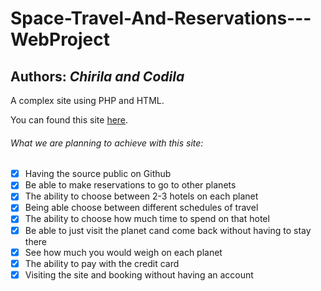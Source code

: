 # Space-Travel-And-Reservations---WebProject

## Authors: *Chirila and Codila*

A complex site using PHP and HTML.


You can found this site [here](http://wait.com/).


###### What we are planning to achieve with this site:
- [x] Having the source public on Github
- [x] Be able to make reservations to go to other planets
- [x] The ability to choose between 2-3 hotels on each planet
- [x] Being able choose between different schedules of travel
- [x] The ability to choose how much time to spend on that hotel
- [x] Be able to just visit the planet cand come back without having to stay there
- [x] See how much you would weigh on each planet
- [x] The ability to pay with the credit card
- [x] Visiting the site and booking without having an account
